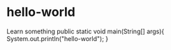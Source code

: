 # hello-world
Learn something
public static void main(String[] args){
  System.out.println("hello-world");
}
